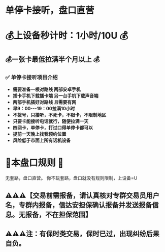 # 单停卡接听，盘口直营

# 💰上设备秒计时：1小时/10U 💰

## 💰一张卡最低拉满半个月以上 💰

### ✅ **单停卡接听项目介绍**
- **需要准备一根对路线  两部安卓手机**
- **插卡手机下载插卡端  另一台手机下载声音端**
- **两部手机插好对路线 且需要有网**
- **早9：00---19：00拉满10小时**
- **不拨号，只接听，不死卡，不限卡，不限制地区**
- **只要卡能接听电话就行，随便拉满一天**
- **四网卡，单停卡，打过口得单停卡都可以**
- **提前一天晚上找我预约位置**
- **风险低于市面上所有话机设备**

# 🤝本盘口规则 📖
无套路，盘口直营。
你不玩套路，盘口就没有规则限制，上设备=U

## ⚠️⚠️⚠️【交易前需报备，请认真核对专群交易员用户名，专群内报备，信达安担保确认报备并发送报备信息。无报备，不在担保范围】

## ⚠️⚠️⚠️注：有保时类交易，保时已过，出现纠纷后果自负。
